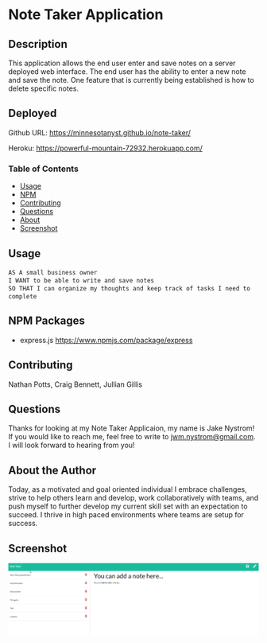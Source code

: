 # Note Taker Application

## Description

This application allows the end user enter and save notes on a server deployed web interface. The end user has the ability to enter a new note and save the note. One feature that is currently being established is how to delete specific notes.

## Deployed

Github URL: https://minnesotanyst.github.io/note-taker/

Heroku: https://powerful-mountain-72932.herokuapp.com/

### Table of Contents

- [Usage](#usage)
- [NPM](#npm)
- [Contributing](#contributing)
- [Questions](#questions)
- [About](#about)
- [Screenshot](#screenshot)

## Usage

```
AS A small business owner
I WANT to be able to write and save notes
SO THAT I can organize my thoughts and keep track of tasks I need to complete
```

## NPM Packages

- express.js https://www.npmjs.com/package/express

## Contributing

Nathan Potts, Craig Bennett, Jullian Gillis

## Questions

Thanks for looking at my Note Taker Applicaion, my name is Jake Nystrom! If you would like to reach me, feel free to write to jwm.nystrom@gmail.com. I will look forward to hearing from you!

## About the Author

Today, as a motivated and goal oriented individual I embrace challenges, strive to help others learn and develop, work collaboratively with teams, and push myself to further develop my current skill set with an expectation to succeed. I thrive in high paced environments where teams are setup for success.

## Screenshot

![deployed screenshot](./assets/images/note-taker.png)
